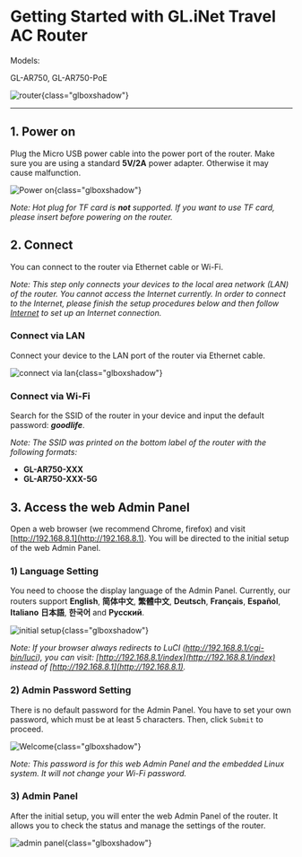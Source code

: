 # Getting Started with GL.iNet Travel AC Router

Models:

GL-AR750, GL-AR750-PoE

![router](https://static.gl-inet.com/docs/en/3/setup/gl-ar750/first-time_setup/router.jpg){class="glboxshadow"}



---

## 1. Power on 

Plug the Micro USB power cable into the power port of the router. Make sure you are using a standard **5V/2A** power adapter. Otherwise it may cause malfunction.

![Power on](https://static.gl-inet.com/docs/en/3/setup/gl-ar750/first-time_setup/power1.jpg){class="glboxshadow"}



*Note: Hot plug for TF card is **not** supported. If you want to use TF card, please insert before powering on the router.*



## 2. Connect 

You can connect to the router via Ethernet cable or Wi-Fi.

*Note: This step only connects your devices to the local area network (LAN) of the router. You cannot access the Internet currently. In order to connect to the Internet, please finish the setup procedures below and then follow [Internet](../internet) to set up an Internet connection.*



### Connect via LAN 
Connect your device to the LAN port of the router via Ethernet cable.

![connect via lan](https://static.gl-inet.com/docs/en/3/setup/gl-ar750/first-time_setup/connect.jpg){class="glboxshadow"}



### Connect via Wi-Fi
Search for the SSID of the router in your device and input the default password: ***goodlife***.

*Note: The SSID was printed on the bottom label of the router with the following formats:*

- **GL-AR750-XXX**
- **GL-AR750-XXX-5G**




## 3. Access the web Admin Panel

Open a web browser (we recommend Chrome, firefox) and visit [http://192.168.8.1](http://192.168.8.1). You will be directed to the initial setup of the web Admin Panel.



### 1) Language Setting
You need to choose the display language of the Admin Panel. Currently, our routers support **English**, **简体中文**, **繁體中文**, **Deutsch**, **Français**, **Español**, **Italiano** **日本語**, **한국어** and **Русский**. 

![initial setup](https://static.gl-inet.com/docs/en/3/setup/gl-ar750/first-time_setup/welcome.jpg){class="glboxshadow"}

*Note: If your browser always redirects to LuCI (http://192.168.8.1/cgi-bin/luci), you can  visit: [http://192.168.8.1/index](http://192.168.8.1/index) instead of [http://192.168.8.1](http://192.168.8.1).*

  

### 2) Admin Password Setting
There is no default password for the Admin Panel. You have to set your own password, which must be at least 5 characters. Then, click `Submit` to proceed.

![Welcome](https://static.gl-inet.com/docs/en/3/setup/share/first-time_setup/password.jpg){class="glboxshadow"}

*Note: This password is for this web Admin Panel and the embedded Linux system. It will not change your Wi-Fi password.*



### 3) Admin Panel
After the initial setup, you will enter the web Admin Panel of the router. It allows you to check the status and manage the settings of the router.

![admin panel](https://static.gl-inet.com/docs/en/3/setup/gl-ar750/first-time_setup/main_ui.jpg){class="glboxshadow"}

